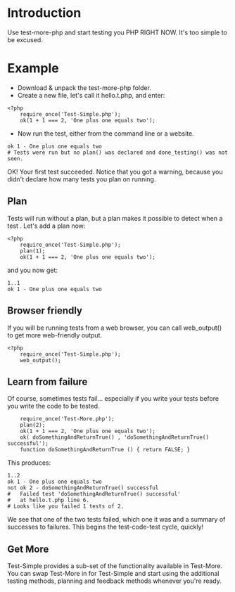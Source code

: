 # Introduction #

Use test-more-php and start testing you PHP RIGHT NOW. It's too simple to be excused.

# Example #

  * Download & unpack the test-more-php folder.
  * Create a new file, let's call it hello.t.php, and enter:
```
<?php
    require_once('Test-Simple.php');
    ok(1 + 1 === 2, 'One plus one equals two');
```
  * Now run the test, either from the command line or a website.
```
ok 1 - One plus one equals two
# Tests were run but no plan() was declared and done_testing() was not seen.
```

OK! Your first test succeeded. Notice that you got a warning, because you didn't declare how many tests you plan on running.

## Plan ##
Tests will run without a plan, but a plan makes it possible to detect when a test . Let's add a plan now:
```
<?php
    require_once('Test-Simple.php');
    plan(1);
    ok(1 + 1 === 2, 'One plus one equals two');
```
and you now get:
```
1..1
ok 1 - One plus one equals two
```

## Browser friendly ##
If you will be running tests from a web browser, you can call web\_output() to get more web-friendly output.
```
<?php
    require_once('Test-Simple.php');
    web_output();
```

## Learn from failure ##
Of course, sometimes tests fail... especially if you write your tests before you write the code to be tested.
```
    require_once('Test-More.php');
    plan(2);
    ok(1 + 1 === 2, 'One plus one equals two');
    ok( doSomethingAndReturnTrue() , 'doSomethingAndReturnTrue() successful');
    function doSomethingAndReturnTrue () { return FALSE; }
```
This produces:
```
1..2
ok 1 - One plus one equals two
not ok 2 - doSomethingAndReturnTrue() successful
#   Failed test 'doSomethingAndReturnTrue() successful'
#   at hello.t.php line 6.
# Looks like you failed 1 tests of 2.
```

We see that one of the two tests failed, which one it was and a summary of successes to failures. This begins the test-code-test cycle, quickly!

## Get More ##
Test-Simple provides a sub-set of the functionality available in Test-More. You can swap Test-More in for Test-Simple and start using the additional testing methods, planning and feedback methods whenever you're ready.